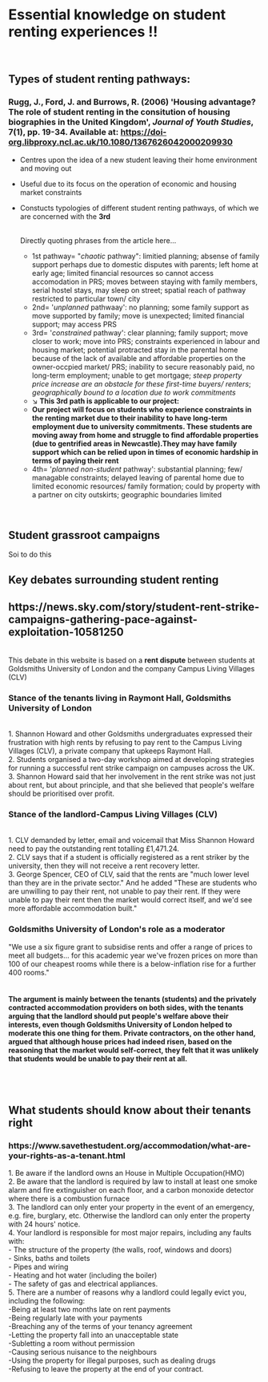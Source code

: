  # Essential knowledge on student renting experiences ‼️
 
<br>

## Types of student renting pathways:
### Rugg, J., Ford, J. and Burrows, R. (2006) 'Housing advantage? The role of student renting in the consitution of housing biographies in the United Kingdom', *Journal of Youth Studies*, 7(1), pp. 19-34. Available at: https://doi-org.libproxy.ncl.ac.uk/10.1080/1367626042000209930
- Centres upon the idea of a new student leaving their home environment and moving out
- Useful due to its focus on the operation of economic and housing market constraints
- Constucts typologies of different student renting pathways, of which we are concerned with the **3rd**
  <br>
  <br>
  
  Directly quoting phrases from the article here...
  - 1st pathway= "*chaotic* pathway": limitied planning; absense of family support perhaps due to domestic disputes with parents; left home at early age; limited financial resources so cannot access accomodation in PRS; moves between staying with family members, serial hostel stays, may sleep on street; spatial reach of pathway restricted to particular town/ city
  - 2nd= '*unplanned* pathwaay': no planning; some family support as move supported by family; move is unexpected; limited financial support; may access PRS
  - 3rd= '*constrained* pathway': clear planning; family support; move closer to work; move into PRS; constraints experienced in labour and housing market; potential protracted stay in the parental home because of the lack of available and affordable properties on the owner-occpied market/ PRS; inability to secure reasonably paid, no long-term employment; unable to get mortgage; *steep property price increase are an obstacle for these first-time buyers/ renters*; *geographically bound to a location due to work commitments*
  - ↘️ **This 3rd path is applicable to our project:**
  - **Our project will focus on students who experience constraints in the renting market due to their inability to have long-term employment due to university commitments. These students are moving away from home and struggle to find affordable properties (due to gentrified areas in Newcastle).They may have family support which can be relied upon in times of economic hardship in terms of paying their rent**
  - 4th= '*planned non-student* pathway': substantial planning; few/ managable constraints; delayed leaving of parental home due to limited economic resources/ family formation; could by property with a partner on city outskirts; geographic boundaries limited
<br>

## Student grassroot campaigns
Soi to do this
<br>
## Key debates surrounding student renting
<h2>https://news.sky.com/story/student-rent-strike-campaigns-gathering-pace-against-exploitation-10581250</h2>
<br> 
This debate in this website is based on a <b>rent dispute</b> between students at Goldsmiths University of London and the company Campus Living Villages (CLV)
<br> 
<h3>Stance of the tenants living in Raymont Hall, Goldsmiths University of London</h3>
<br> 
1. Shannon Howard and other Goldsmiths undergraduates expressed their frustration with high rents by refusing to pay rent to the Campus Living Villages (CLV), a private company that upkeeps Raymont Hall.
<br> 
2. Students organised a two-day workshop aimed at developing strategies for running a successful rent strike campaign on campuses across the UK.
<br> 
3. Shannon Howard said that her involvement in the rent strike was not just about rent, but about principle, and that she believed that people's welfare should be prioritised over profit.
<br> 
<h3>Stance of the landlord-Campus Living Villages (CLV)</h3>
<br> 
1. CLV demanded by letter, email and voicemail that Miss Shannon Howard need to pay the outstanding rent totalling £1,471.24.
<br>
2. CLV says that if a student is officially registered as a rent striker by the university, then they will not receive a rent recovery letter.
<br>
3. George Spencer, CEO of CLV, said that the rents are "much lower level than they are in the private sector." And he added  "These are students who are unwilling to pay their rent, not unable to pay their rent. If they were unable to pay their rent then the market would correct itself, and we'd see more affordable accommodation built."
<br>
<h3>Goldsmiths University of London's role as a moderator</h3>
"We use a six figure grant to subsidise rents and offer a range of prices to meet all budgets... for this academic year we've frozen prices on more than 100 of our cheapest rooms while there is a below-inflation rise for a further 400 rooms."
<br>
<br>

<h4>The argument is mainly between the tenants (students) and the privately contracted accommodation providers on both sides, with the tenants arguing that the landlord should put people's welfare above their interests, even though Goldsmiths University of London helped to moderate this one thing for them. Private contractors, on the other hand, argued that although house prices had indeed risen, based on the reasoning that the market would self-correct, they felt that it was unlikely that students would be unable to pay their rent at all.</h4>
<br>
<br>



## What students should know about their tenants right
<h3>https://www.savethestudent.org/accommodation/what-are-your-rights-as-a-tenant.html</h3>
1. Be aware if the landlord owns an House in Multiple Occupation(HMO)
<br> 
2. Be aware that the landlord is required by law to install at least one smoke alarm and fire extinguisher on each floor, and a carbon monoxide detector where there is a combustion furnace
<br> 
3. The landlord can only enter your property in the event of an emergency, e.g. fire, burglary, etc. Otherwise the landlord can only enter the property with 24 hours' notice.
<br> 
4. Your landlord is responsible for most major repairs, including any faults with:
<br> 
- The structure of the property (the walls, roof, windows and doors)
<br> 
- Sinks, baths and toilets
<br> 
- Pipes and wiring
<br> 
- Heating and hot water (including the boiler)
<br> 
- The safety of gas and electrical appliances.
<br> 
5. There are a number of reasons why a landlord could legally evict you, including the following:
<br> 
-Being at least two months late on rent payments
<br> 
-Being regularly late with your payments
<br> 
-Breaching any of the terms of your tenancy agreement
<br> 
-Letting the property fall into an unacceptable state
<br> 
-Subletting a room without permission
<br> 
-Causing serious nuisance to the neighbours
<br> 
-Using the property for illegal purposes, such as dealing drugs
<br> 
-Refusing to leave the property at the end of your contract.
<br> 
